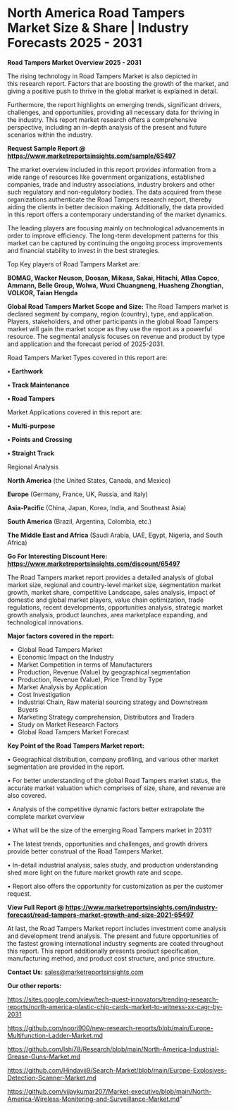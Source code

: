 # North America Road Tampers Market Size & Share | Industry Forecasts 2025 - 2031

<Strong> Road Tampers Market Overview 2025 - 2031</strong>

The rising technology in Road Tampers Market is also depicted in this research report. Factors that are boosting the growth of the market, and giving a positive push to thrive in the global market is explained in detail.

Furthermore, the report highlights on emerging trends, significant drivers, challenges, and opportunities, providing all necessary data for thriving in the industry. This report market research offers a comprehensive perspective, including an in-depth analysis of the present and future scenarios within the industry.

<strong>Request Sample Report @ <a href=https://www.marketreportsinsights.com/sample/65497>https://www.marketreportsinsights.com/sample/65497</a></strong>

The market overview included in this report provides information from a wide range of resources like government organizations, established companies, trade and industry associations, industry brokers and other such regulatory and non-regulatory bodies. The data acquired from these organizations authenticate the Road Tampers research report, thereby aiding the clients in better decision making. Additionally, the data provided in this report offers a contemporary understanding of the market dynamics.

The leading players are focusing mainly on technological advancements in order to improve efficiency. The long-term development patterns for this market can be captured by continuing the ongoing process improvements and financial stability to invest in the best strategies.

Top Key players of Road Tampers Market are:

<strong>BOMAG, Wacker Neuson, Doosan, Mikasa, Sakai, Hitachi, Atlas Copco, Ammann, Belle Group, Wolwa, Wuxi Chuangneng, Huasheng Zhongtian, VOLKOR, Taian Hengda</strong>

<strong><b>Global Road Tampers Market Scope and Size:</b></strong>
The Road Tampers market is declared segment by company, region (country), type, and application. Players, stakeholders, and other participants in the global Road Tampers market will gain the market scope as they use the report as a powerful resource. The segmental analysis focuses on revenue and product by type and application and the forecast period of 2025-2031.

Road Tampers Market Types covered in this report are:

<strong>• Earthwork

• Track Maintenance

• Road Tampers</strong>

Market Applications covered in this report are:

<strong>• Multi-purpose

• Points and Crossing

• Straight Track</strong> 

Regional Analysis

<strong>North America</strong> (the United States, Canada, and Mexico)

<strong>Europe</strong> (Germany, France, UK, Russia, and Italy)

<strong>Asia-Pacific</strong> (China, Japan, Korea, India, and Southeast Asia)

<strong>South America</strong> (Brazil, Argentina, Colombia, etc.)

<strong>The Middle East and Africa</strong> (Saudi Arabia, UAE, Egypt, Nigeria, and South Africa)

<strong>Go For Interesting Discount Here: <a href=https://www.marketreportsinsights.com/discount/65497>https://www.marketreportsinsights.com/discount/65497</a></strong>

The Road Tampers market report provides a detailed analysis of global market size, regional and country-level market size, segmentation market growth, market share, competitive Landscape, sales analysis, impact of domestic and global market players, value chain optimization, trade regulations, recent developments, opportunities analysis, strategic market growth analysis, product launches, area marketplace expanding, and technological innovations.

<strong><b>Major factors covered in the report:</b></strong>
<ul>
  <li>Global Road Tampers Market </li>
  <li>Economic Impact on the Industry</li>
  <li>Market Competition in terms of Manufacturers</li>
  <li>Production, Revenue (Value) by geographical segmentation</li>
  <li>Production, Revenue (Value), Price Trend by Type</li>
  <li>Market Analysis by Application</li>
  <li>Cost Investigation</li>
  <li>Industrial Chain, Raw material sourcing strategy and Downstream Buyers</li>
  <li>Marketing Strategy comprehension, Distributors and Traders</li>
  <li>Study on Market Research Factors</li>
  <li>Global Road Tampers Market Forecast</li>
</ul>

<strong><b>Key Point of the Road Tampers Market report:</b></strong>

• Geographical distribution, company profiling, and various other market segmentation are provided in the report.

• For better understanding of the global Road Tampers market status, the accurate market valuation which comprises of size, share, and revenue are also covered.

• Analysis of the competitive dynamic factors better extrapolate the complete market overview

• What will be the size of the emerging Road Tampers market in 2031?

• The latest trends, opportunities and challenges, and growth drivers provide better construal of the Road Tampers Market.

• In-detail industrial analysis, sales study, and production understanding shed more light on the future market growth rate and scope.

• Report also offers the opportunity for customization as per the customer request.

<strong><b>View Full Report @ <a href=https://www.marketreportsinsights.com/industry-forecast/road-tampers-market-growth-and-size-2021-65497>https://www.marketreportsinsights.com/industry-forecast/road-tampers-market-growth-and-size-2021-65497</a></b></strong>


At last, the Road Tampers Market report includes investment come analysis and development trend analysis. The present and future opportunities of the fastest growing international industry segments are coated throughout this report. This report additionally presents product specification, manufacturing method, and product cost structure, and price structure.

<strong>Contact Us:</strong>
sales@marketreportsinsights.com

<strong>Our other reports:</strong>

<a href=https://sites.google.com/view/tech-quest-innovators/trending-research-reports/north-america-plastic-chip-cards-market-to-witness-xx-cagr-by-2031>https://sites.google.com/view/tech-quest-innovators/trending-research-reports/north-america-plastic-chip-cards-market-to-witness-xx-cagr-by-2031</a>

<a href=https://github.com/noori900/new-research-reports/blob/main/Europe-Multifunction-Ladder-Market.md>https://github.com/noori900/new-research-reports/blob/main/Europe-Multifunction-Ladder-Market.md</a>

<a href=https://github.com/Ishi78/Research/blob/main/North-America-Industrial-Grease-Guns-Market.md>https://github.com/Ishi78/Research/blob/main/North-America-Industrial-Grease-Guns-Market.md</a>

<a href=https://github.com/Hindavii9/Search-Market/blob/main/Europe-Explosives-Detection-Scanner-Market.md>https://github.com/Hindavii9/Search-Market/blob/main/Europe-Explosives-Detection-Scanner-Market.md</a>

<a href=https://github.com/vijaykumar207/Market-executive/blob/main/North-America-Wireless-Monitoring-and-Surveillance-Market.md>https://github.com/vijaykumar207/Market-executive/blob/main/North-America-Wireless-Monitoring-and-Surveillance-Market.md</a>"
